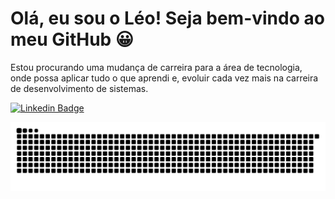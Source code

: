 # Olá, eu sou o Léo! Seja bem-vindo ao meu GitHub 😀
Estou procurando uma mudança de carreira para a área de tecnologia, onde possa aplicar tudo o que aprendi e, evoluir cada vez mais na carreira de desenvolvimento de sistemas.

[![Linkedin Badge](https://img.shields.io/badge/-LinkedIn-blue?style=flat-square&logo=Linkedin&logoColor=white&link=https://www.linkedin.com/in/leonardo-greg%C3%B3rio-6b8568165/)](https://www.linkedin.com/in/leonardo-greg%C3%B3rio-6b8568165/)

![Snake animation](https://github.com/LeonardoGregoriocs/LeonardoGregoriocs/blob/output/github-contribution-grid-snake.svg)
